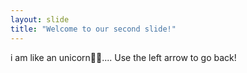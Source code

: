 ```yaml
---
layout: slide
title: "Welcome to our second slide!"
---
```

i am like an unicorn🦄🦄....
Use the left arrow to go back!
